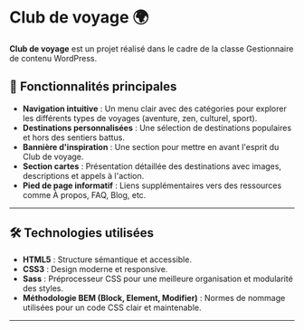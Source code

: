 # Club de voyage 🌍

**Club de voyage** est un projet réalisé dans le cadre de la classe Gestionnaire de contenu WordPress.

## 🚀 Fonctionnalités principales

- **Navigation intuitive** : Un menu clair avec des catégories pour explorer les différents types de voyages (aventure, zen, culturel, sport).
- **Destinations personnalisées** : Une sélection de destinations populaires et hors des sentiers battus.
- **Bannière d'inspiration** : Une section pour mettre en avant l'esprit du Club de voyage.
- **Section cartes** : Présentation détaillée des destinations avec images, descriptions et appels à l'action.
- **Pied de page informatif** : Liens supplémentaires vers des ressources comme À propos, FAQ, Blog, etc.

---

## 🛠️ Technologies utilisées

- **HTML5** : Structure sémantique et accessible.
- **CSS3** : Design moderne et responsive.
- **Sass** : Préprocesseur CSS pour une meilleure organisation et modularité des styles.
- **Méthodologie BEM (Block, Element, Modifier)** : Normes de nommage utilisées pour un code CSS clair et maintenable.

---

